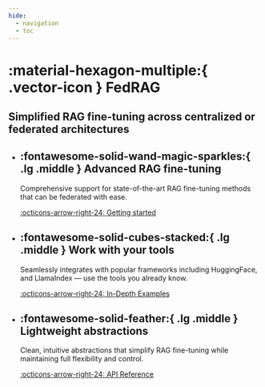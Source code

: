 ```yaml
---
hide:
  - navigation
  - toc
---
```


<!-- markdownlint-disable-file MD041 MD033 MD042 -->

<h1 markdown>
:material-hexagon-multiple:{ .vector-icon } FedRAG
</h1>

## Simplified RAG fine-tuning across centralized or federated architectures

<div class="grid cards" markdown>

- <h2>:fontawesome-solid-wand-magic-sparkles:{ .lg .middle } Advanced RAG fine-tuning</h2>

    Comprehensive support for state-of-the-art RAG fine-tuning methods that can
    be federated with ease.

    [:octicons-arrow-right-24: Getting started](getting_started/essentials.md)

- <h2>:fontawesome-solid-cubes-stacked:{ .lg .middle } Work with your tools</h2>

    Seamlessly integrates with popular frameworks including HuggingFace,
    and LlamaIndex — use the tools you already know.

    [:octicons-arrow-right-24: In-Depth Examples](examples/index.md)

- <h2>:fontawesome-solid-feather:{ .lg .middle } Lightweight abstractions</h2>

    Clean, intuitive abstractions that simplify RAG fine-tuning while
    maintaining full flexibility and control.

    [:octicons-arrow-right-24: API Reference](api_reference/index.md)

</div>
